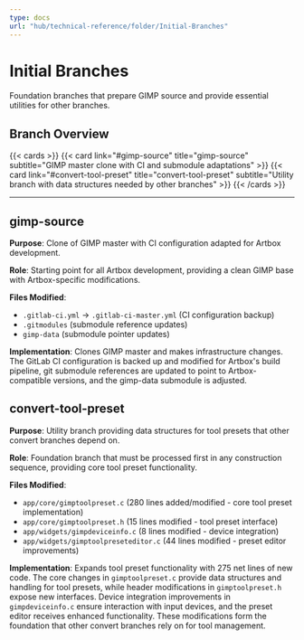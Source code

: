 ```yaml
---
type: docs
url: "hub/technical-reference/folder/Initial-Branches"
---
```


# Initial Branches

Foundation branches that prepare GIMP source and provide essential utilities for other branches.

## Branch Overview

{{< cards >}}
  {{< card link="#gimp-source" title="gimp-source" subtitle="GIMP master clone with CI and submodule adaptations" >}}
  {{< card link="#convert-tool-preset" title="convert-tool-preset" subtitle="Utility branch with data structures needed by other branches" >}}
{{< /cards >}}

---

<div class="feature-section" id="gimp-source">

## gimp-source

**Purpose**: Clone of GIMP master with CI configuration adapted for Artbox development.

**Role**: Starting point for all Artbox development, providing a clean GIMP base with Artbox-specific modifications.

**Files Modified**:
- `.gitlab-ci.yml` → `.gitlab-ci-master.yml` (CI configuration backup)
- `.gitmodules` (submodule reference updates)
- `gimp-data` (submodule pointer updates)

**Implementation**: Clones GIMP master and makes infrastructure changes. The GitLab CI configuration is backed up and modified for Artbox's build pipeline, git submodule references are updated to point to Artbox-compatible versions, and the gimp-data submodule is adjusted.

</div>

<div class="feature-section" id="convert-tool-preset">

## convert-tool-preset

**Purpose**: Utility branch providing data structures for tool presets that other convert branches depend on.

**Role**: Foundation branch that must be processed first in any construction sequence, providing core tool preset functionality.

**Files Modified**:
- `app/core/gimptoolpreset.c` (280 lines added/modified - core tool preset implementation)
- `app/core/gimptoolpreset.h` (15 lines modified - tool preset interface)
- `app/widgets/gimpdeviceinfo.c` (8 lines modified - device integration)
- `app/widgets/gimptoolpreseteditor.c` (44 lines modified - preset editor improvements)

**Implementation**: Expands tool preset functionality with 275 net lines of new code. The core changes in `gimptoolpreset.c` provide data structures and handling for tool presets, while header modifications in `gimptoolpreset.h` expose new interfaces. Device integration improvements in `gimpdeviceinfo.c` ensure interaction with input devices, and the preset editor receives enhanced functionality. These modifications form the foundation that other convert branches rely on for tool management.

</div>
